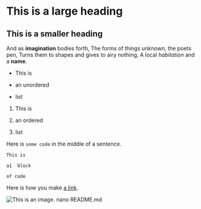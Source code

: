 # This is a large heading

## This is a smaller heading

And as **imagination** bodies forth, The forms of things 
*unknown*, the poets pen, Turns them to shapes and gives to 
airy nothing, A local *habitation* and a **name**.

- This is

- an unordered

- list


1. This is

2. an ordered

3. list


Here is `some code` in the middle of a sentence.

```
This is

a1  block

of code
```

Here is how you make [a link](https://www.wikipedia.org/).

![This is an image.](https://github.com/yihui/xaringan/releases/download/v0.0.2/karl-moustache.jpg)
nano README.md
